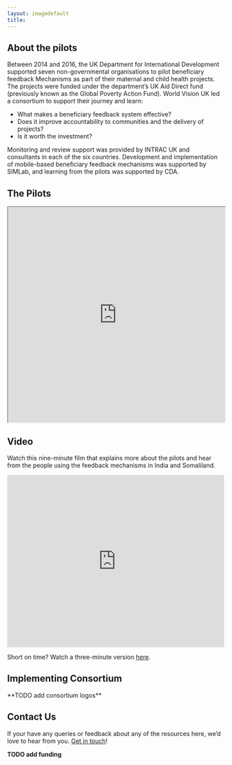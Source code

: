 ```yaml
---
layout: imagedefault
title:
---
```

## About the pilots
Between 2014 and 2016, the UK Department for International Development supported seven non-governmental organisations to pilot beneficiary feedback Mechanisms as part of their maternal and child health projects. The projects were funded under the department’s UK Aid Direct fund (previously known as the Global Poverty Action Fund). World Vision UK led a consortium to support their journey and learn:

* What makes a beneficiary feedback system effective?
* Does it improve accountability to communities and the delivery of projects?
* Is it worth the investment?

Monitoring and review support was provided by INTRAC UK and consultants in each of the six countries. Development and implementation of mobile-based beneficiary feedback mechanisms was supported by SIMLab, and learning from the pilots was supported by CDA.

## The Pilots
<iframe src="https://www.google.com/maps/d/embed?mid=1J0E86X2lv-FUkrrVLEYd0jvKvFM"  width="100%" height="500"> </iframe>

## Video
Watch this nine-minute film that explains more about the pilots and hear from the people using the feedback mechanisms in India and Somaliland.

<iframe width="100%" height="400" src="https://www.youtube.com/embed/GCfZZSbQSi4" frameborder="0" allowfullscreen> </iframe>

Short on time? Watch a three-minute version [here](https://www.youtube.com/watch?v=8XrLVpfiWAQ&feature=youtu.be).


## Implementing Consortium
<div class="s-container">
**TODO add consortium logos**
</div>


## Contact Us
If your have any queries or feedback about any of the resources here, we’d love to hear from you. [Get in touch](mailto:hello@simlab.org)!

**TODO add funding**
